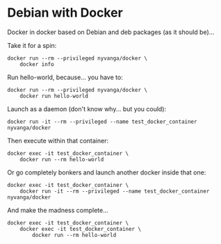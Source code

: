 # Debian with Docker

Docker in docker based on Debian and deb packages (as it should be)...

Take it for a spin:
```
docker run --rm --privileged nyvanga/docker \
	docker info
```

Run hello-world, because... you have to:
```
docker run --rm --privileged nyvanga/docker \
	docker run hello-world
```

Launch as a daemon (don't know why... but you could):
```
docker run -it --rm --privileged --name test_docker_container nyvanga/docker
```

Then execute within that container:
```
docker exec -it test_docker_container \
	docker run --rm hello-world
```

Or go completely bonkers and launch another docker inside that one:
```
docker exec -it test_docker_container \
	docker run -it --rm --privileged --name test_docker_container nyvanga/docker
```

And make the madness complete...
```
docker exec -it test_docker_container \
	docker exec -it test_docker_container \
		docker run --rm hello-world
```
